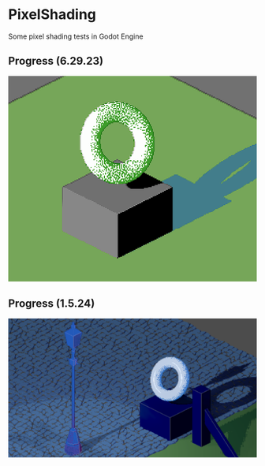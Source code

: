 # PixelShading
Some pixel shading tests in Godot Engine

## Progress (6.29.23)
![screenshot](./screenshots/6.29.23.png "progress screenshot")

## Progress (1.5.24)
![screenshot](./screenshots/1.5.24.png "progress 1.5.24")
